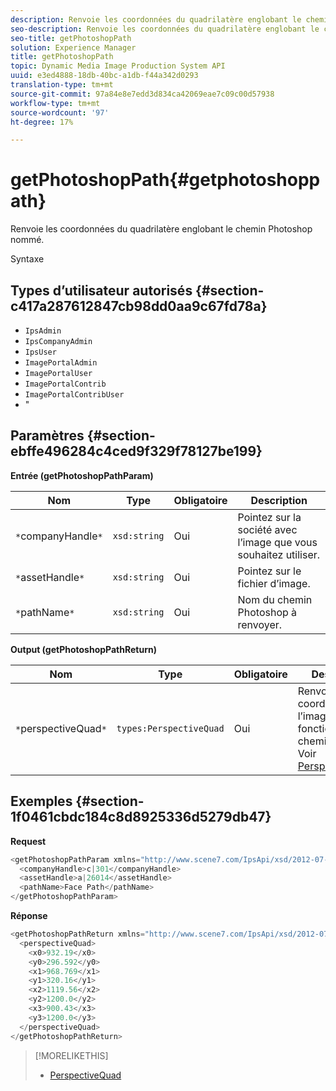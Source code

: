 ```yaml
---
description: Renvoie les coordonnées du quadrilatère englobant le chemin Photoshop nommé.
seo-description: Renvoie les coordonnées du quadrilatère englobant le chemin Photoshop nommé.
seo-title: getPhotoshopPath
solution: Experience Manager
title: getPhotoshopPath
topic: Dynamic Media Image Production System API
uuid: e3ed4888-18db-40bc-a1db-f44a342d0293
translation-type: tm+mt
source-git-commit: 97a84e8e7edd3d834ca42069eae7c09c00d57938
workflow-type: tm+mt
source-wordcount: '97'
ht-degree: 17%

---
```



# getPhotoshopPath{#getphotoshoppath}

Renvoie les coordonnées du quadrilatère englobant le chemin Photoshop nommé.

Syntaxe

## Types d’utilisateur autorisés {#section-c417a287612847cb98dd0aa9c67fd78a}

* `IpsAdmin`
* `IpsCompanyAdmin`
* `IpsUser`
* `ImagePortalAdmin`
* `ImagePortalUser`
* `ImagePortalContrib`
* `ImagePortalContribUser`
* &quot;

## Paramètres {#section-ebffe496284c4ced9f329f78127be199}

**Entrée (getPhotoshopPathParam)**

| Nom | Type | Obligatoire | Description |
|---|---|---|---|
| `*`companyHandle`*` | `xsd:string` | Oui | Pointez sur la société avec l’image que vous souhaitez utiliser. |
| `*`assetHandle`*` | `xsd:string` | Oui | Pointez sur le fichier d’image. |
| `*`pathName`*` | `xsd:string` | Oui | Nom du chemin Photoshop à renvoyer. |

**Output (getPhotoshopPathReturn)**

| Nom | Type | Obligatoire | Description |
|---|---|---|---|
| `*`perspectiveQuad`*` | `types:PerspectiveQuad` | Oui | Renvoie les coordonnées de l’image en fonction du chemin d’accès. Voir [PerspectiveQuad](../../../types/c-data-types/r-perspective-quad.md#reference-3c1f780f9c264e5b870b1ade24566204). |

## Exemples {#section-1f0461cbdc184c8d8925336d5279db47}

**Request**

```java
<getPhotoshopPathParam xmlns="http://www.scene7.com/IpsApi/xsd/2012-07-31">
  <companyHandle>c|301</companyHandle>
  <assetHandle>a|26014</assetHandle>
  <pathName>Face Path</pathName>
</getPhotoshopPathParam>
```

**Réponse**

```java
<getPhotoshopPathReturn xmlns="http://www.scene7.com/IpsApi/xsd/2012-07-31">
  <perspectiveQuad>
    <x0>932.19</x0>
    <y0>296.592</y0>
    <x1>968.769</x1>
    <y1>320.16</y1>
    <x2>1119.56</x2>
    <y2>1200.0</y2>
    <x3>900.43</x3>
    <y3>1200.0</y3>
  </perspectiveQuad>
</getPhotoshopPathReturn>
```

>[!MORELIKETHIS]
>
>* [PerspectiveQuad](../../../types/c-data-types/r-perspective-quad.md#reference-3c1f780f9c264e5b870b1ade24566204)

